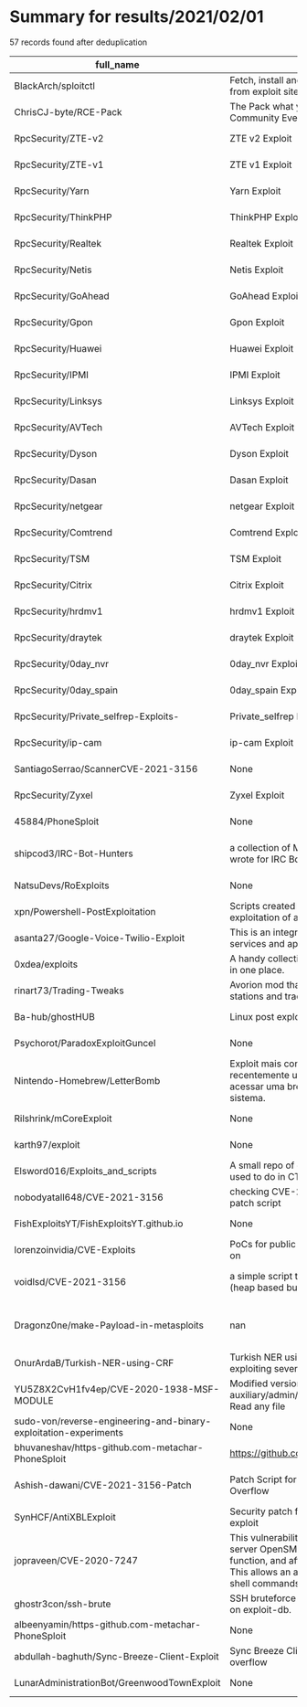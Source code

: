 
# Summary for results/2021/02/01
    
57 records found after deduplication

| full_name | description | html_url | matched_list | matched_count | pushed_at | size | stargazers_count | language | forks_count |
|------------------------------------------------------------------|----------------------------------------------------------------------------------------------------------------------------------------------------------------------------------------------------------------------|-------------------------------------------------------------------------------------|---------------------------------------------|-----------------|---------------------------|--------|--------------------|------------------|---------------|
| BlackArch/sploitctl | Fetch, install and search exploit archives from exploit sites. | https://github.com/BlackArch/sploitctl | ['exploit', 'sploit'] | 2 | 2021-02-01 11:39:16+00:00 | 159 | 90 | Python | 37 |
| ChrisCJ-byte/RCE-Pack | The Pack what you "need" for the Re-Volt Community Event. | https://github.com/ChrisCJ-byte/RCE-Pack | ['rce'] | 1 | 2021-02-01 16:06:35+00:00 | 0 | 0 | | 0 |
| RpcSecurity/ZTE-v2 | ZTE v2 Exploit | https://github.com/RpcSecurity/ZTE-v2 | ['exploit'] | 1 | 2021-02-01 16:47:35+00:00 | 45 | 1 | | 0 |
| RpcSecurity/ZTE-v1 | ZTE v1 Exploit | https://github.com/RpcSecurity/ZTE-v1 | ['exploit'] | 1 | 2021-02-01 16:49:27+00:00 | 2 | 1 | | 0 |
| RpcSecurity/Yarn | Yarn Exploit | https://github.com/RpcSecurity/Yarn | ['exploit'] | 1 | 2021-02-01 16:50:56+00:00 | 25 | 1 | | 0 |
| RpcSecurity/ThinkPHP | ThinkPHP Exploit | https://github.com/RpcSecurity/ThinkPHP | ['exploit'] | 1 | 2021-02-01 16:52:20+00:00 | 1 | 0 | | 0 |
| RpcSecurity/Realtek | Realtek Exploit | https://github.com/RpcSecurity/Realtek | ['exploit'] | 1 | 2021-02-01 16:56:41+00:00 | 32 | 0 | | 0 |
| RpcSecurity/Netis | Netis Exploit | https://github.com/RpcSecurity/Netis | ['exploit'] | 1 | 2021-02-01 16:57:52+00:00 | 63 | 0 | | 0 |
| RpcSecurity/GoAhead | GoAhead Exploit | https://github.com/RpcSecurity/GoAhead | ['exploit'] | 1 | 2021-02-01 16:59:37+00:00 | 3566 | 0 | | 0 |
| RpcSecurity/Gpon | Gpon Exploit | https://github.com/RpcSecurity/Gpon | ['exploit'] | 1 | 2021-02-01 17:03:51+00:00 | 383 | 0 | | 0 |
| RpcSecurity/Huawei | Huawei Exploit | https://github.com/RpcSecurity/Huawei | ['exploit'] | 1 | 2021-02-01 17:04:30+00:00 | 93 | 0 | | 0 |
| RpcSecurity/IPMI | IPMI Exploit | https://github.com/RpcSecurity/IPMI | ['exploit'] | 1 | 2021-02-01 17:05:08+00:00 | 1 | 0 | | 0 |
| RpcSecurity/Linksys | Linksys Exploit | https://github.com/RpcSecurity/Linksys | ['exploit'] | 1 | 2021-02-01 17:05:53+00:00 | 26 | 0 | | 0 |
| RpcSecurity/AVTech | AVTech Exploit | https://github.com/RpcSecurity/AVTech | ['exploit'] | 1 | 2021-02-01 17:06:57+00:00 | 317 | 0 | | 0 |
| RpcSecurity/Dyson | Dyson Exploit | https://github.com/RpcSecurity/Dyson | ['exploit'] | 1 | 2021-02-01 17:07:37+00:00 | 1 | 0 | | 0 |
| RpcSecurity/Dasan | Dasan Exploit | https://github.com/RpcSecurity/Dasan | ['exploit'] | 1 | 2021-02-01 17:08:12+00:00 | 11 | 0 | | 0 |
| RpcSecurity/netgear | netgear Exploit | https://github.com/RpcSecurity/netgear | ['exploit'] | 1 | 2021-02-01 17:10:08+00:00 | 1 | 0 | | 0 |
| RpcSecurity/Comtrend | Comtrend Exploit | https://github.com/RpcSecurity/Comtrend | ['exploit'] | 1 | 2021-02-01 17:14:12+00:00 | 1516 | 0 | | 0 |
| RpcSecurity/TSM | TSM Exploit | https://github.com/RpcSecurity/TSM | ['exploit'] | 1 | 2021-02-01 17:16:05+00:00 | 11 | 0 | | 0 |
| RpcSecurity/Citrix | Citrix Exploit | https://github.com/RpcSecurity/Citrix | ['exploit'] | 1 | 2021-02-01 17:17:13+00:00 | 6 | 0 | | 0 |
| RpcSecurity/hrdmv1 | hrdmv1 Exploit | https://github.com/RpcSecurity/hrdmv1 | ['exploit'] | 1 | 2021-02-01 17:18:50+00:00 | 2724 | 0 | | 0 |
| RpcSecurity/draytek | draytek Exploit | https://github.com/RpcSecurity/draytek | ['exploit'] | 1 | 2021-02-01 17:21:21+00:00 | 1 | 0 | | 0 |
| RpcSecurity/0day_nvr | 0day_nvr Exploit | https://github.com/RpcSecurity/0day_nvr | ['0day', 'exploit'] | 2 | 2021-02-01 17:22:55+00:00 | 693 | 1 | | 0 |
| RpcSecurity/0day_spain | 0day_spain Exploit | https://github.com/RpcSecurity/0day_spain | ['0day', 'exploit'] | 2 | 2021-02-01 17:24:18+00:00 | 2 | 1 | nan | 0 |
| RpcSecurity/Private_selfrep-Exploits- | Private_selfrep Exploits | https://github.com/RpcSecurity/Private_selfrep-Exploits- | ['exploit'] | 1 | 2021-02-01 17:43:45+00:00 | 59 | 0 | | 0 |
| RpcSecurity/ip-cam | ip-cam Exploit | https://github.com/RpcSecurity/ip-cam | ['exploit'] | 1 | 2021-02-01 17:45:46+00:00 | 2 | 0 | | 0 |
| SantiagoSerrao/ScannerCVE-2021-3156 | None | https://github.com/SantiagoSerrao/ScannerCVE-2021-3156 | ['cve-2'] | 1 | 2021-02-01 18:50:07+00:00 | 16 | 1 | Python | 1 |
| RpcSecurity/Zyxel | Zyxel Exploit | https://github.com/RpcSecurity/Zyxel | ['exploit'] | 1 | 2021-02-01 16:46:00+00:00 | 1 | 1 | | 0 |
| 45884/PhoneSploit | None | https://github.com/45884/PhoneSploit | ['sploit'] | 1 | 2021-02-01 15:50:19+00:00 | 0 | 0 | | 0 |
| shipcod3/IRC-Bot-Hunters | a collection of Metasploit PoC exploits I wrote for IRC Botnets that allows RCE | https://github.com/shipcod3/IRC-Bot-Hunters | ['exploit', 'rce', 'rce poc'] | 3 | 2021-02-01 03:10:41+00:00 | 131 | 51 | C | 21 |
| NatsuDevs/RoExploits | None | https://github.com/NatsuDevs/RoExploits | ['exploit'] | 1 | 2021-02-01 16:31:44+00:00 | 40309 | 0 | | 0 |
| xpn/Powershell-PostExploitation | Scripts created to help with post exploitation of a Windows host | https://github.com/xpn/Powershell-PostExploitation | ['exploit'] | 1 | 2021-02-01 19:39:29+00:00 | 29 | 38 | PowerShell | 28 |
| asanta27/Google-Voice-Twilio-Exploit | This is an integration between Twilio SMS services and api.ai. | https://github.com/asanta27/Google-Voice-Twilio-Exploit | ['exploit'] | 1 | 2021-02-01 23:18:33+00:00 | 7 | 2 | Python | 0 |
| 0xdea/exploits | A handy collection of my public exploits, all in one place. | https://github.com/0xdea/exploits | ['exploit'] | 1 | 2021-02-01 08:56:54+00:00 | 442 | 352 | C | 92 |
| rinart73/Trading-Tweaks | Avorion mod that improves consumer stations and trading posts, fixes exploits. | https://github.com/rinart73/Trading-Tweaks | ['exploit'] | 1 | 2021-02-01 06:36:28+00:00 | 792 | 0 | Lua | 0 |
| Ba-hub/ghostHUB | Linux post exploitation framework | https://github.com/Ba-hub/ghostHUB | ['exploit'] | 1 | 2021-02-01 15:16:03+00:00 | 25 | 1 | Shell | 1 |
| Psychorot/ParadoxExploitGuncel | None | https://github.com/Psychorot/ParadoxExploitGuncel | ['exploit'] | 1 | 2021-02-01 07:54:08+00:00 | 16969 | 0 | | 0 |
| Nintendo-Homebrew/LetterBomb | Exploit mais conhecido do Wii, recentemente ultrapassado, capaz de acessar uma brecha no mural de cartas do sistema. | https://github.com/Nintendo-Homebrew/LetterBomb | ['exploit'] | 1 | 2021-02-01 23:05:07+00:00 | 24635 | 0 | Batchfile | 1 |
| Rilshrink/mCoreExploit | None | https://github.com/Rilshrink/mCoreExploit | ['exploit'] | 1 | 2021-02-01 02:38:35+00:00 | 14 | 0 | | 0 |
| karth97/exploit | None | https://github.com/karth97/exploit | ['exploit'] | 1 | 2021-02-01 04:00:27+00:00 | 11 | 0 | C | 0 |
| Elsword016/Exploits_and_scripts | A small repo of exploits and other tools I used to do in CTF challenges | https://github.com/Elsword016/Exploits_and_scripts | ['exploit'] | 1 | 2021-02-01 12:14:59+00:00 | 98 | 0 | Shell | 0 |
| nobodyatall648/CVE-2021-3156 | checking CVE-2021-3156 vulnerability & patch script | https://github.com/nobodyatall648/CVE-2021-3156 | ['cve-2'] | 1 | 2021-02-01 02:19:20+00:00 | 241 | 1 | Python | 0 |
| FishExploitsYT/FishExploitsYT.github.io | None | https://github.com/FishExploitsYT/FishExploitsYT.github.io | ['exploit'] | 1 | 2021-02-01 06:36:33+00:00 | 286 | 0 | JavaScript | 0 |
| lorenzoinvidia/CVE-Exploits | PoCs for public CVEs I have been working on | https://github.com/lorenzoinvidia/CVE-Exploits | ['cve poc', 'exploit'] | 2 | 2021-02-01 10:53:16+00:00 | 4 | 1 | Python | 0 |
| voidlsd/CVE-2021-3156 | a simple script to patch CVE-2021-3156 (heap based buffer overflow via sudo). | https://github.com/voidlsd/CVE-2021-3156 | ['cve-2', 'heap overflow'] | 2 | 2021-02-01 00:42:20+00:00 | 3918 | 0 | Python | 0 |
| Dragonz0ne/make-Payload-in-metasploits | nan | https://github.com/Dragonz0ne/make-Payload-in-metasploits | ['metasploit module OR metasploit payload'] | 1 | 2021-02-01 00:50:06+00:00 | 1 | 0 | nan | 0 |
| OnurArdaB/Turkish-NER-using-CRF | Turkish NER using a CRF model for exploiting several morphological features. | https://github.com/OnurArdaB/Turkish-NER-using-CRF | ['exploit'] | 1 | 2021-02-01 01:08:41+00:00 | 57 | 0 | Jupyter Notebook | 0 |
| YU5Z8X2CvH1fv4ep/CVE-2020-1938-MSF-MODULE | Modified version of auxiliary/admin/http/tomcat_ghostcat, it can Read any file | https://github.com/YU5Z8X2CvH1fv4ep/CVE-2020-1938-MSF-MODULE | ['cve-2'] | 1 | 2021-02-01 02:10:07+00:00 | 10 | 0 | Ruby | 0 |
| sudo-von/reverse-engineering-and-binary-exploitation-experiments | None | https://github.com/sudo-von/reverse-engineering-and-binary-exploitation-experiments | ['exploit'] | 1 | 2021-02-01 23:08:14+00:00 | 626 | 1 | C | 0 |
| bhuvaneshav/https-github.com-metachar-PhoneSploit | https://github.com/metachar/PhoneSploit.git | https://github.com/bhuvaneshav/https-github.com-metachar-PhoneSploit | ['sploit'] | 1 | 2021-02-01 07:21:27+00:00 | 0 | 1 | | 0 |
| Ashish-dawani/CVE-2021-3156-Patch | Patch Script for CVE-2021-3156 Heap Overflow | https://github.com/Ashish-dawani/CVE-2021-3156-Patch | ['cve-2', 'heap overflow'] | 2 | 2021-02-01 11:24:49+00:00 | 2 | 0 | Shell | 0 |
| SynHCF/AntiXBLExploit | Security patch for the XBox Live Gamertag exploit | https://github.com/SynHCF/AntiXBLExploit | ['exploit'] | 1 | 2021-02-01 17:18:13+00:00 | 7 | 6 | PHP | 0 |
| jopraveen/CVE-2020-7247 | This vulnerability exists in OpenBSD’s mail server OpenSMTPD’s “smtp_mailaddr()” function, and affects OpenBSD version 6.6. This allows an attacker to execute arbitrary shell commands like “sleep 66” as root user | https://github.com/jopraveen/CVE-2020-7247 | ['cve-2'] | 1 | 2021-02-01 13:20:06+00:00 | 5 | 1 | Python | 1 |
| ghostr3con/ssh-brute | SSH bruteforce because I don't like the one on exploit-db. | https://github.com/ghostr3con/ssh-brute | ['exploit'] | 1 | 2021-02-01 13:19:53+00:00 | 19 | 0 | Python | 0 |
| albeenyamin/https-github.com-metachar-PhoneSploit | None | https://github.com/albeenyamin/https-github.com-metachar-PhoneSploit | ['sploit'] | 1 | 2021-02-01 13:33:38+00:00 | 0 | 0 | | 0 |
| abdullah-baghuth/Sync-Breeze-Client-Exploit | Sync Breeze Client Exploit using buffer overflow | https://github.com/abdullah-baghuth/Sync-Breeze-Client-Exploit | ['exploit'] | 1 | 2021-02-01 15:37:29+00:00 | 5801 | 0 | Python | 0 |
| LunarAdministrationBot/GreenwoodTownExploit | None | https://github.com/LunarAdministrationBot/GreenwoodTownExploit | ['exploit'] | 1 | 2021-02-01 21:09:45+00:00 | 203 | 0 | | 0 |
